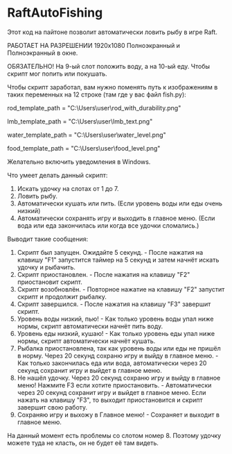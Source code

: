 # RaftAutoFishing

Этот код на пайтоне позволит автоматически ловить рыбу в игре Raft.

РАБОТАЕТ НА РАЗРЕШЕНИИ 1920х1080 Полноэкранный и Полноэкранный в окне.

ОБЯЗАТЕЛЬНО!
На 9-ый слот положить воду, а на 10-ый еду. Чтобы скрипт мог попить или покушать.

Чтобы скрипт заработал, вам нужно поменять путь к изображениям в таких переменных на 12 строке (там где у вас файл fish.py):

rod_template_path = "C:\\Users\\user\\rod_with_durability.png"

lmb_template_path = "C:\\Users\\user\\lmb_text.png"

water_template_path = "C:\\Users\\user\\water_level.png"

food_template_path = "C:\\Users\\user\\food_level.png"

Желательно включить уведомления в Windows.

Что умеет делать данный скрипт:

1) Искать удочку на слотах от 1 до 7. 
2) Ловить рыбу.
3) Автоматически кушать или пить. (Если уровень воды или еды очень низкий)
4) Автоматически сохранять игру и выходить в главное меню. (Если вода или еда закончилась или когда все удочки сломались.)

Выводит такие сообщения:

1) Скрипт был запущен. Ожидайте 5 секунд. - После нажатия на клавишу "F1" запустится таймер на 5 секунд и затем начнёт искать удочку и рыбачить.
2) Скрипт приостановлен. - После нажатия на клавишу "F2" приостановит скрипт.
3) Скрипт возобновлён. - Повторное нажатие на клавишу "F2" запустит скрипт и продолжит рыбалку.
4) Скрипт завершился. - После нажатия на клавишу "F3" завершит скрипт.
5) Уровень воды низкий, пью! - Как только уровень воды упал ниже нормы, скрипт автоматически начнёт пить воду.
6) Уровень еды низкий, кушаю! - Как только уровень еды упал ниже нормы, скрипт автоматически начнёт кушать.
7) Рыбалка приостановлена, так как уровень воды или еды не пришёл в норму. Через 20 секунд сохраню игру и выйду в главное меню. - Как только закончилась еда или вода, автоматически через 20 секунд сохранит игру и выйдет в главное меню.
8) Не нашёл удочку. Через 20 секунд сохраню игру и выйду в главное меню! Нажмите F3 если хотите приостановить. - Автоматически через 20 секунд сохранит игру и выйдет в главное меню. Если нажать на клавишу "F3", то выходит приостановится и скрипт завершит свою работу.
9) Сохраняю игру и выхожу в Главное меню! - Сохраняет и выходит в главное меню.


На данный момент есть проблемы со слотом номер 8. Поэтому удочку можете туда не класть, он не будет её там видеть.
